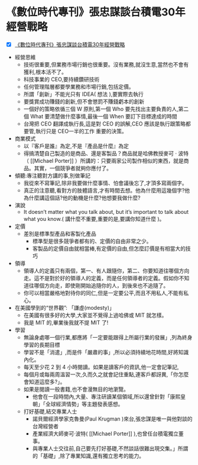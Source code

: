 # 《數位時代專刊》張忠謀談台積電30年經營戰略

- [x] [《數位時代專刊》張忠謀談台積電30年經營戰略](https://drive.google.com/file/d/1YEbKIQ3hiD1HJCNsTBGL0oWSYWumNy5F/view?usp=sharing)

- 經營思維
	- 技術很重要,但業務市場行銷也很重要。沒有業務,就沒生意,當然也不會有獲利,根本活不了。
	- 科技事業的 CEO,要持續鑽研技術
	- 任何管理階層都要學業務和市場行銷,包括定價。
	- 所謂「創新」不能光只有 IDEA( 想法 ),要實際去執行
	- 要獎賞成功賺錢的創新,但不會懲罰不賺錢虧本的創新
	- 一個好的策略依循三個 W 原則,第一個 Who 要先找出主要負責的人,第二個 What 要清楚做什麼事情,最後一個 When 要訂下目標達成的時間
	- 台灣把 CEO 翻譯成執行長,這是對 CEO 的誤解,CEO 應該是執行跟策略都要管,執行只是 CEO一半的工作
重要的決策。
- 商業模式
	- 以『客戶是誰』為定,不是『產品是什麼』為定
	- 得搞清楚自己製造的是商品、還是客製品？商品就是哈佛教授麥可 · 波特（ [[Michael Porter]] ）所講的：只要兩家公司製作相似的東西，就是商品。其實，一個競爭者就夠你應付了。
- 傾聽:專注聽對方講的事,別做筆記
	- 我從來不寫筆記,除非我要做什麼事情、怕會議後忘了,才頂多寫兩個字。
	- 真正的注意聽,看對方的肢體語言,才有時間去想。他為什麼用這幾個字?他為什麼講這個話?他的動機是什麼?他想要我做什麼?
- 演說
	- It doesn’t matter what you talk about, but it’s important to talk about what you know.( 講什麼不重要,重要的是,要講你知道什麼 )。
- 定價
	- 差別是標準型產品和客製化產品
		- 標準型是很多競爭者都有的、定價的自由非常之少。
		- 客製品的定價自由就相當棒,有定價的自由,但怎麼訂價是有相當大的技巧
- 領導
	- 領導人的定義只有兩個，第一、有人跟隨你，第二、你要知道往哪個方向走。這不是對於好的領導人的定義，而是任何領導者的定義。假如你不知道往哪個方向走，即使剛開始追隨你的人，到後來也不追隨了。
	- 你可以相當嚴格地對待你的同仁,但是一定要公平,而且不用私人,不能有私心。
- 在美國學到的“世界觀”: 「謙虛(modesty)」
	- 在美國有很多好的大學,大家並不覺得上過哈佛或 MIT 就怎樣。
	- 我是 MIT 的,畢業後我就不提 MIT 了!
- 學習
	- 無論身處哪一個行業,都應將「一定要能跟得上所屬行業的發展」,列為終身學習的長期目標
	- 學習不是「消遣」,而是件「嚴肅的事」,所以必須持續地花時間,好將知識內化。
	- 每天至少花 2 到 4 小時閱讀。如果是讀客戶的資訊,他一定會記筆記,
	- 每個月或每兩周溫習一次,久而久之就會記住重點,連客戶都訝異,「你怎麼會知道這麼多?」。
	- 如果是閱讀一般書籍,也不會漫無目的地瀏覽。
		- 他會在一段時間內,大量、專注研讀某個領域,所以還曾針對「康熙皇朝」「全球經濟情勢」等主題發表感想。
	- 打好基礎,結交專業人士
		- 諾貝爾經濟學家克魯曼(Paul Krugman )來台,張忠謀是唯一與他對談的台灣經營者
		- 產業經濟大師麥可·波特( [[Michael Porter]] ),也曾任台積電獨立董事。
		- 與專業人士交往前,自己要先打好基礎,不然談話很難出現交集。」所謂的「基礎」,除了專業知識,還有獨立思考的能力。
